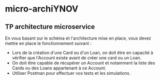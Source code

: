 ﻿# micro-archiYNOV

## TP architecture microservice
En vous basant sur le schéma et l'architecture mise en place, vous devez mettre en place le fonctionnement suivant : 

* Lors de la création d'une Card ou d'un Loan, on doit être en capacité à vérifier que l'Account existe avant de créer une card ou un Loan.
* On doit être capable de récupérer un Account et notamment la liste des Cards ou des Loans appartenant à ce Account.
* Utiliser Postman pour effectuer vos tests et les simulations.
